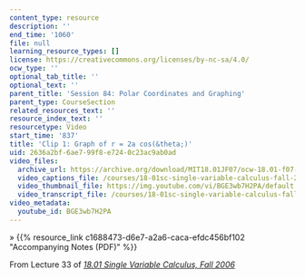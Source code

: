 ```yaml
---
content_type: resource
description: ''
end_time: '1060'
file: null
learning_resource_types: []
license: https://creativecommons.org/licenses/by-nc-sa/4.0/
ocw_type: ''
optional_tab_title: ''
optional_text: ''
parent_title: 'Session 84: Polar Coordinates and Graphing'
parent_type: CourseSection
related_resources_text: ''
resource_index_text: ''
resourcetype: Video
start_time: '837'
title: 'Clip 1: Graph of r = 2a cos(&theta;)'
uid: 2636a2bf-6ae7-99f8-e724-0c23ac9ab0ad
video_files:
  archive_url: https://archive.org/download/MIT18.01JF07/ocw-18.01-f07-lec33_300k.mp4
  video_captions_file: /courses/18-01sc-single-variable-calculus-fall-2010/5cf42e83dcc25fb6aeaa66f16dc7e9c4_BGE3wb7H2PA.vtt
  video_thumbnail_file: https://img.youtube.com/vi/BGE3wb7H2PA/default.jpg
  video_transcript_file: /courses/18-01sc-single-variable-calculus-fall-2010/966e2c3131ed8a61d66b50a4171f8e7e_BGE3wb7H2PA.pdf
video_metadata:
  youtube_id: BGE3wb7H2PA
---
```


» {{% resource_link c1688473-d6e7-a2a6-caca-efdc456bf102 "Accompanying Notes (PDF)" %}}

From Lecture 33 of [_18.01 Single Variable Calculus, Fall 2006_](/courses/18-01-single-variable-calculus-fall-2006/video_galleries/video-lectures)

